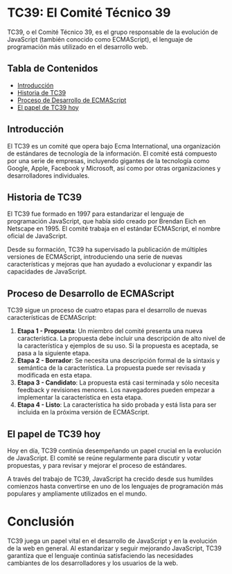 # TC39: El Comité Técnico 39

TC39, o el Comité Técnico 39, es el grupo responsable de la evolución de JavaScript (también conocido como ECMAScript), el lenguaje de programación más utilizado en el desarrollo web.

## Tabla de Contenidos

- [Introducción](#introducción)
- [Historia de TC39](#historia-de-tc39)
- [Proceso de Desarrollo de ECMAScript](#proceso-de-desarrollo-de-ecmascript)
- [El papel de TC39 hoy](#el-papel-de-tc39-hoy)

## Introducción

El TC39 es un comité que opera bajo Ecma International, una organización de estándares de tecnología de la información. El comité está compuesto por una serie de empresas, incluyendo gigantes de la tecnología como Google, Apple, Facebook y Microsoft, así como por otras organizaciones y desarrolladores individuales.

## Historia de TC39

El TC39 fue formado en 1997 para estandarizar el lenguaje de programación JavaScript, que había sido creado por Brendan Eich en Netscape en 1995. El comité trabaja en el estándar ECMAScript, el nombre oficial de JavaScript.

Desde su formación, TC39 ha supervisado la publicación de múltiples versiones de ECMAScript, introduciendo una serie de nuevas características y mejoras que han ayudado a evolucionar y expandir las capacidades de JavaScript.

## Proceso de Desarrollo de ECMAScript

TC39 sigue un proceso de cuatro etapas para el desarrollo de nuevas características de ECMAScript:

1. **Etapa 1 - Propuesta**: Un miembro del comité presenta una nueva característica. La propuesta debe incluir una descripción de alto nivel de la característica y ejemplos de su uso. Si la propuesta es aceptada, se pasa a la siguiente etapa.
2. **Etapa 2 - Borrador**: Se necesita una descripción formal de la sintaxis y semántica de la característica. La propuesta puede ser revisada y modificada en esta etapa.
3. **Etapa 3 - Candidato**: La propuesta está casi terminada y sólo necesita feedback y revisiones menores. Los navegadores pueden empezar a implementar la característica en esta etapa.
4. **Etapa 4 - Listo**: La característica ha sido probada y está lista para ser incluida en la próxima versión de ECMAScript.

## El papel de TC39 hoy

Hoy en día, TC39 continúa desempeñando un papel crucial en la evolución de JavaScript. El comité se reúne regularmente para discutir y votar propuestas, y para revisar y mejorar el proceso de estándares.

A través del trabajo de TC39, JavaScript ha crecido desde sus humildes comienzos hasta convertirse en uno de los lenguajes de programación más populares y ampliamente utilizados en el mundo.

# Conclusión

TC39 juega un papel vital en el desarrollo de JavaScript y en la evolución de la web en general. Al estandarizar y seguir mejorando JavaScript, TC39 garantiza que el lenguaje continúa satisfaciendo las necesidades cambiantes de los desarrolladores y los usuarios de la web.
